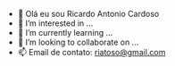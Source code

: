 - 👋 Olá eu sou Ricardo Antonio Cardoso
- 👀 I’m interested in ...
- 🌱 I’m currently learning ...
- 💞️ I’m looking to collaborate on ...
- 📫 Email de contato: riatoso@gmail.com                                    

<!---
riatoso/riatoso is a ✨ special ✨ repository because its `README.md` (this file) appears on your GitHub profile.
You can click the Preview link to take a look at your changes.
--->
